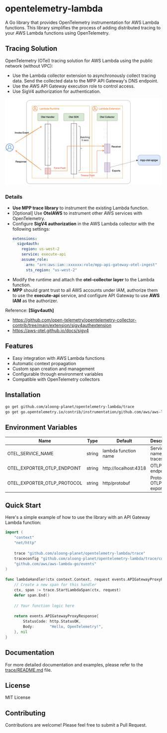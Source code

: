 # opentelemetry-lambda

A Go library that provides OpenTelemetry instrumentation for AWS Lambda functions. This library simplifies the process of adding distributed tracing to your AWS Lambda functions using OpenTelemetry.

## Tracing Solution

OpenTelemetry (OTel) tracing solution for AWS Lambda using the public network (without VPC):

- Use the Lambda collector extension to asynchronously collect tracing data.
Send the collected data to the MPP API Gateway's DNS endpoint.
- Use the AWS API Gateway execution role to control access.
- Use SigV4 authorization for authentication.

![](images/opentelemetry-lambda-tracing.png)

### Details

- **Use MPP trace library** to instrument the existing Lambda function.
- [Optional] Use **OtelAWS** to instrument other AWS services with OpenTelemetry.
- Configure **SigV4 authorization** in the AWS Lambda collector with the following settings:
  ```yaml
  extensions:
    sigv4auth:
      region: us-west-2
      service: execute-api
      assume_role:
        arn: "arn:aws:iam::xxxxxx:role/mpp-api-gateway-otel-ingest"
        sts_region: "us-west-2"
  ```
- Modify the runtime and attach the **otel-collector layer** to the Lambda function.
- **MPP** should grant trust to all AWS accounts under IAM, authorize them to use the **execute-api** service, and configure API Gateway to use **AWS IAM** as the authorizer.


Reference:
**[Sigv4auth]**
- https://github.com/open-telemetry/opentelemetry-collector-contrib/tree/main/extension/sigv4authextension
- https://aws-otel.github.io/docs/sigv4


## Features

- Easy integration with AWS Lambda functions
- Automatic context propagation
- Custom span creation and management
- Configurable through environment variables
- Compatible with OpenTelemetry collectors

## Installation

```bash
go get github.com/aloong-planet/opentelemetry-lambda/trace
go get go.opentelemetry.io/contrib/instrumentation/github.com/aws/aws-lambda-go/otellambda
```

## Environment Variables

| Name | Type | Default | Description |
|------|------|---------|-------------|
| OTEL_SERVICE_NAME | string | lambda function name | Service name for traces |
| OTEL_EXPORTER_OTLP_ENDPOINT | string | http://localhost:4318 | OTLP endpoint |
| OTEL_EXPORTER_OTLP_PROTOCOL | string | http/protobuf | Protocol for OTLP exporter |

## Quick Start

Here's a simple example of how to use the library with an API Gateway Lambda function:

```go
import (
    "context"
    "net/http"
    
    trace "github.com/aloong-planet/opentelemetry-lambda/trace"
    traceconfig "github.com/aloong-planet/opentelemetry-lambda/trace/config"
    "github.com/aws/aws-lambda-go/events"
)

func lambdaHandler(ctx context.Context, request events.APIGatewayProxyRequest) (interface{}, error) {
    // Create a new span for this handler
    ctx, span := trace.StartLambdaSpan(ctx, request)
    defer span.End()
    
    // Your function logic here
    
    return events.APIGatewayProxyResponse{
        StatusCode: http.StatusOK,
        Body:       "Hello, OpenTelemetry!",
    }, nil
}
```

## Documentation

For more detailed documentation and examples, please refer to the [trace/README.md](trace/README.md) file.

## License

MIT License

## Contributing

Contributions are welcome! Please feel free to submit a Pull Request.

